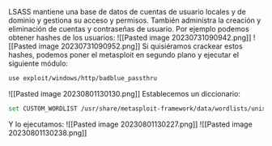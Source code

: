 LSASS mantiene una base de datos de cuentas de usuario locales y de dominio y gestiona su acceso y permisos. También administra la creación y eliminación de cuentas y contraseñas de usuario. Por ejemplo podemos obtener hashes de los usuarios:
![[Pasted image 20230731090942.png]]
![[Pasted image 20230731090952.png]]
Si quisiéramos crackear estos hashes, podemos poner el metasploit en segundo plano y ejecutar el siguiente módulo:
```bash
use exploit/windows/http/badblue_passthru
```
![[Pasted image 20230801130130.png]]
Establecemos un diccionario:
```bash
set CUSTOM_WORDLIST /usr/share/metasploit-framework/data/wordlists/unix_passwords.txt
```
Y lo ejecutamos:
![[Pasted image 20230801130227.png]]
![[Pasted image 20230801130238.png]]
